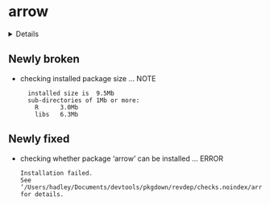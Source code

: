 # arrow

<details>

* Version: 0.14.1.1
* Source code: https://github.com/cran/arrow
* URL: https://github.com/apache/arrow/
* BugReports: https://issues.apache.org/jira/projects/ARROW/issues
* Date/Publication: 2019-08-08 22:40:08 UTC
* Number of recursive dependencies: 71

Run `revdep_details(,"arrow")` for more info

</details>

## Newly broken

*   checking installed package size ... NOTE
    ```
      installed size is  9.5Mb
      sub-directories of 1Mb or more:
        R      3.0Mb
        libs   6.3Mb
    ```

## Newly fixed

*   checking whether package ‘arrow’ can be installed ... ERROR
    ```
    Installation failed.
    See ‘/Users/hadley/Documents/devtools/pkgdown/revdep/checks.noindex/arrow/old/arrow.Rcheck/00install.out’ for details.
    ```

